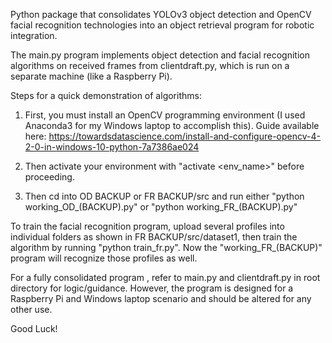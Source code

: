 Python package that consolidates YOLOv3 object detection and OpenCV facial recognition technologies into an object retrieval program for robotic integration.

The main.py program implements object detection and facial recognition algorithms on received frames from clientdraft.py, which is run on a separate machine (like a Raspberry Pi).

Steps for a quick demonstration of algorithms:

1) First, you must install an OpenCV programming environment (I used Anaconda3 for my Windows laptop to accomplish this). Guide available here: https://towardsdatascience.com/install-and-configure-opencv-4-2-0-in-windows-10-python-7a7386ae024

2) Then activate your environment with "activate <env_name>" before proceeding.

3) Then cd into OD BACKUP or FR BACKUP/src and run either "python working_OD_(BACKUP).py" or "python working_FR_(BACKUP).py"

To train the facial recognition program, upload several profiles into individual folders as shown in FR BACKUP/src/dataset1, then train the algorithm by running "python train_fr.py". Now the "working_FR_(BACKUP)" program will recognize those profiles as well.

For a fully consolidated program , refer to main.py and clientdraft.py in root directory for logic/guidance. However, the program is designed for a Raspberry Pi and Windows laptop scenario and should be altered for any other use.

Good Luck!
